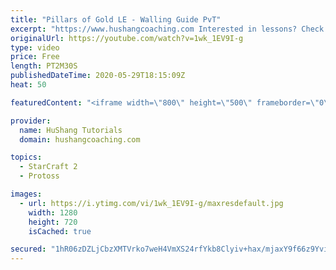 ```yaml
---
title: "Pillars of Gold LE - Walling Guide PvT"
excerpt: "https://www.hushangcoaching.com Interested in lessons? Check out the website for more information ------------------------------------------------------------------------------------------------------- Want to support HuShang Tutorials directly? Patreon is a website where you can contribute a monthly"
originalUrl: https://youtube.com/watch?v=1wk_1EV9I-g
type: video
price: Free
length: PT2M30S
publishedDateTime: 2020-05-29T18:15:09Z
heat: 50

featuredContent: "<iframe width=\"800\" height=\"500\" frameborder=\"0\" src=\"https://www.youtube.com/embed/1wk_1EV9I-g\" allow=\"accelerometer; autoplay; encrypted-media; gyroscope; picture-in-picture\" allowfullscreen></iframe>"

provider:
  name: HuShang Tutorials
  domain: hushangcoaching.com

topics:
  - StarCraft 2
  - Protoss

images:
  - url: https://i.ytimg.com/vi/1wk_1EV9I-g/maxresdefault.jpg
    width: 1280
    height: 720
    isCached: true

secured: "1hR06zDZLjCbzXMTVrko7weH4VmXS24rfYkb8Clyiv+hax/mjaxY9f66z9YvirxFJOsisT4Z2X/vCpDxZp4S7BTRWwfw2UexoJ8NQmzvGGnxJeLVy+2ARkdzcqQW+1FSdfmWKLGf7EW56saWnsaU1DmWnTThoGq12aVwOqzCJtMBhthacux6fp/kzRQaoCkW1qW1nJZ2nPy8P/ygw8HxTijjKN+7DeoZ158bQLRABWiOd5eh+cqZ3+guxFWagMFlayiyHP7aeMJi2L/lZEgXnGKFyrCEt4VKOuwVQhBZvtHakCtTUm/y14HUOlY+iQR1RmWsl6RM4lsfA+dEBRZvTodlcRnDOrIGkMKUkWqFU3agcjc1lFsgVpFvrdiBuExzuXWYOpnlHURz95xCS3yZRaAYBe7dmBnyZF/gBmvxjZI=;LHuai7AMbnkdaO8WBwOwSg=="
---
```


